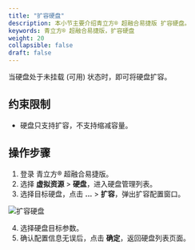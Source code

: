 ```yaml
---
title: "扩容硬盘"
description: 本小节主要介绍青立方® 超融合易捷版 扩容硬盘。 
keywords: 青立方® 超融合易捷版，扩容硬盘
weight: 20
collapsible: false
draft: false
---
```



当硬盘处于未挂载 (可用) 状态时，即可将硬盘扩容。

## 约束限制

- 硬盘只支持扩容，不支持缩减容量。

## 操作步骤

1. 登录 青立方® 超融合易捷版。
2. 选择 **虚拟资源** > **硬盘**，进入硬盘管理列表。
3. 选择目标硬盘，点击 **...** > **扩容**，弹出扩容配置窗口。

  ![扩容硬盘](../../../_images/expand_volume.png)

4. 选择硬盘目标参数。
5. 确认配置信息无误后，点击 **确定**，返回硬盘列表页面。
